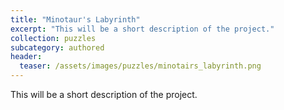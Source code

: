 ```yaml
---
title: "Minotaur's Labyrinth"
excerpt: "This will be a short description of the project."
collection: puzzles
subcategory: authored
header: 
  teaser: /assets/images/puzzles/minotairs_labyrinth.png
---
```


This will be a short description of the project.